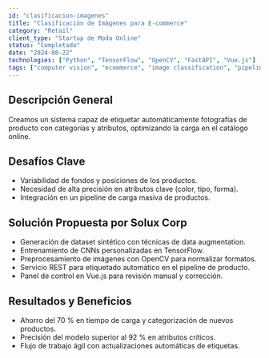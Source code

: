 ```yaml
---
id: "clasificacion-imagenes"
title: "Clasificación de Imágenes para E-commerce"
category: "Retail"
client_type: "Startup de Moda Online"
status: "Completado"
date: "2024-08-22"
technologies: ["Python", "TensorFlow", "OpenCV", "FastAPI", "Vue.js"]
tags: ["computer vision", "ecommerce", "image classification", "pipeline", "IA"]
---
```


## Descripción General

Creamos un sistema capaz de etiquetar automáticamente fotografías de producto con categorías y atributos, optimizando la carga en el catálogo online.

## Desafíos Clave

- Variabilidad de fondos y posiciones de los productos.
- Necesidad de alta precisión en atributos clave (color, tipo, forma).
- Integración en un pipeline de carga masiva de productos.

## Solución Propuesta por Solux Corp

- Generación de dataset sintético con técnicas de data augmentation.
- Entrenamiento de CNNs personalizadas en TensorFlow.
- Preprocesamiento de imágenes con OpenCV para normalizar formatos.
- Servicio REST para etiquetado automático en el pipeline de producto.
- Panel de control en Vue.js para revisión manual y corrección.

## Resultados y Beneficios

- Ahorro del 70 % en tiempo de carga y categorización de nuevos productos.
- Precisión del modelo superior al 92 % en atributos críticos.
- Flujo de trabajo ágil con actualizaciones automáticas de etiquetas.
